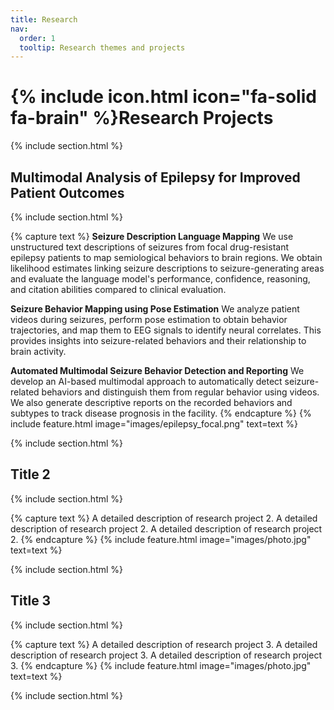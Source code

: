 ```yaml
---
title: Research
nav:
  order: 1
  tooltip: Research themes and projects
---
```


# {% include icon.html icon="fa-solid fa-brain" %}Research Projects
{% include section.html %}
## Multimodal Analysis of Epilepsy for Improved Patient Outcomes
{% include section.html %}

{% capture text %}
__Seizure Description Language Mapping__
We use unstructured text descriptions of seizures from focal drug-resistant epilepsy patients to map semiological behaviors to brain regions. We obtain likelihood estimates linking seizure descriptions to seizure-generating areas and evaluate the language model's performance, confidence, reasoning, and citation abilities compared to clinical evaluation.

__Seizure Behavior Mapping using Pose Estimation__
We analyze patient videos during seizures, perform pose estimation to obtain behavior trajectories, and map them to EEG signals to identify neural correlates. This provides insights into seizure-related behaviors and their relationship to brain activity.

__Automated Multimodal Seizure Behavior Detection and Reporting__
We develop an AI-based multimodal approach to automatically detect seizure-related behaviors and distinguish them from regular behavior using videos. We also generate descriptive reports on the recorded behaviors and subtypes to track disease prognosis in the facility.
{% endcapture %}
{% include feature.html image="images/epilepsy_focal.png"  text=text %}

{% include section.html %}

## Title 2
{% include section.html %}

{% capture text %}
A detailed description of research project 2.
A detailed description of research project 2.
A detailed description of research project 2.
{% endcapture %}
{% include feature.html image="images/photo.jpg"   text=text %}


{% include section.html %}

## Title 3
{% include section.html %}

{% capture text %}
A detailed description of research project 3.
A detailed description of research project 3.
A detailed description of research project 3.
{% endcapture %}
{% include feature.html image="images/photo.jpg"   text=text %}


{% include section.html %}
